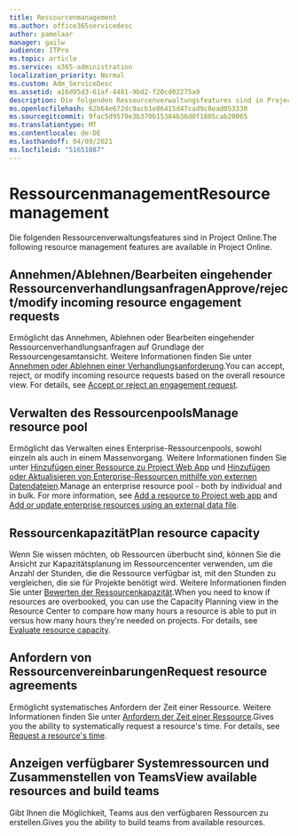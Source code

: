 ```yaml
---
title: Ressourcenmanagement
ms.author: office365servicedesc
author: pamelaar
manager: gailw
audience: ITPro
ms.topic: article
ms.service: o365-administration
localization_priority: Normal
ms.custom: Adm_ServiceDesc
ms.assetid: a16d95d3-61af-4481-9bd2-f20cd02275a9
description: Die folgenden Ressourcenverwaltungsfeatures sind in Project Online.
ms.openlocfilehash: 62b64e672dc9acb1e86415d47cad9c8ead053330
ms.sourcegitcommit: 9fac5d9579e3b370b15384b36d0f1805cab20065
ms.translationtype: MT
ms.contentlocale: de-DE
ms.lasthandoff: 04/09/2021
ms.locfileid: "51651087"
---
```

# <a name="resource-management"></a><span data-ttu-id="d3ac2-103">Ressourcenmanagement</span><span class="sxs-lookup"><span data-stu-id="d3ac2-103">Resource management</span></span>

<span data-ttu-id="d3ac2-104">Die folgenden Ressourcenverwaltungsfeatures sind in Project Online.</span><span class="sxs-lookup"><span data-stu-id="d3ac2-104">The following resource management features are available in Project Online.</span></span>
  
## <a name="approverejectmodify-incoming-resource-engagement-requests"></a><span data-ttu-id="d3ac2-105">Annehmen/Ablehnen/Bearbeiten eingehender Ressourcenverhandlungsanfragen</span><span class="sxs-lookup"><span data-stu-id="d3ac2-105">Approve/reject/modify incoming resource engagement requests</span></span>

<span data-ttu-id="d3ac2-p101">Ermöglicht das Annehmen, Ablehnen oder Bearbeiten eingehender Ressourcenverhandlungsanfragen auf Grundlage der Ressourcengesamtansicht. Weitere Informationen finden Sie unter [Annehmen oder Ablehnen einer Verhandlungsanforderung](https://go.microsoft.com/fwlink/?LinkID=823659&amp;clcid=0x409).</span><span class="sxs-lookup"><span data-stu-id="d3ac2-p101">You can accept, reject, or modify incoming resource requests based on the overall resource view. For details, see [Accept or reject an engagement request](https://go.microsoft.com/fwlink/?LinkID=823659&amp;clcid=0x409).</span></span>
  
## <a name="manage-resource-pool"></a><span data-ttu-id="d3ac2-108">Verwalten des Ressourcenpools</span><span class="sxs-lookup"><span data-stu-id="d3ac2-108">Manage resource pool</span></span>

<span data-ttu-id="d3ac2-p102">Ermöglicht das Verwalten eines Enterprise-Ressourcenpools, sowohl einzeln als auch in einem Massenvorgang. Weitere Informationen finden Sie unter [Hinzufügen einer Ressource zu Project Web App](https://go.microsoft.com/fwlink/?LinkID=823660&amp;clcid=0x409) und [Hinzufügen oder Aktualisieren von Enterprise-Ressourcen mithilfe von externen Datendateien](https://go.microsoft.com/fwlink/?LinkID=823661&amp;clcid=0x409).</span><span class="sxs-lookup"><span data-stu-id="d3ac2-p102">Manage an enterprise resource pool - both by individual and in bulk. For more information, see [Add a resource to Project web app](https://go.microsoft.com/fwlink/?LinkID=823660&amp;clcid=0x409) and [Add or update enterprise resources using an external data file](https://go.microsoft.com/fwlink/?LinkID=823661&amp;clcid=0x409).</span></span>
  
## <a name="plan-resource-capacity"></a><span data-ttu-id="d3ac2-111">Ressourcenkapazität</span><span class="sxs-lookup"><span data-stu-id="d3ac2-111">Plan resource capacity</span></span>

<span data-ttu-id="d3ac2-p103">Wenn Sie wissen möchten, ob Ressourcen überbucht sind, können Sie die Ansicht zur Kapazitätsplanung im Ressourcencenter verwenden, um die Anzahl der Stunden, die die Ressource verfügbar ist, mit den Stunden zu vergleichen, die sie für Projekte benötigt wird. Weitere Informationen finden Sie unter [Bewerten der Ressourcenkapazität](https://go.microsoft.com/fwlink/?LinkID=823662&amp;clcid=0x409).</span><span class="sxs-lookup"><span data-stu-id="d3ac2-p103">When you need to know if resources are overbooked, you can use the Capacity Planning view in the Resource Center to compare how many hours a resource is able to put in versus how many hours they're needed on projects. For details, see [Evaluate resource capacity](https://go.microsoft.com/fwlink/?LinkID=823662&amp;clcid=0x409).</span></span>
  
## <a name="request-resource-agreements"></a><span data-ttu-id="d3ac2-114">Anfordern von Ressourcenvereinbarungen</span><span class="sxs-lookup"><span data-stu-id="d3ac2-114">Request resource agreements</span></span>

<span data-ttu-id="d3ac2-p104">Ermöglicht systematisches Anfordern der Zeit einer Ressource. Weitere Informationen finden Sie unter [Anfordern der Zeit einer Ressource](https://go.microsoft.com/fwlink/?LinkID=823663&amp;clcid=0x409).</span><span class="sxs-lookup"><span data-stu-id="d3ac2-p104">Gives you the ability to systematically request a resource's time. For details, see [Request a resource's time](https://go.microsoft.com/fwlink/?LinkID=823663&amp;clcid=0x409).</span></span>
  
## <a name="view-available-resources-and-build-teams"></a><span data-ttu-id="d3ac2-117">Anzeigen verfügbarer Systemressourcen und Zusammenstellen von Teams</span><span class="sxs-lookup"><span data-stu-id="d3ac2-117">View available resources and build teams</span></span>

<span data-ttu-id="d3ac2-118">Gibt Ihnen die Möglichkeit, Teams aus den verfügbaren Ressourcen zu erstellen.</span><span class="sxs-lookup"><span data-stu-id="d3ac2-118">Gives you the ability to build teams from available resources.</span></span>
  